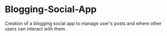 # Blogging-Social-App
Creation of a blogging social app to manage user's posts and where other users can interact with them.
